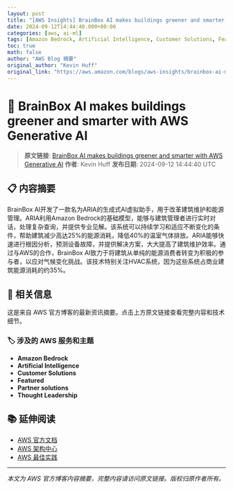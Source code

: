```yaml
---
layout: post
title: "[AWS Insights] BrainBox AI makes buildings greener and smarter with AWS Generative AI"
date: 2024-09-12T14:44:40.000+00:00
categories: [aws, ai-ml]
tags: [Amazon Bedrock, Artificial Intelligence, Customer Solutions, Featured, Partner solutions, Thought Leadership]
toc: true
math: false
author: "AWS Blog 摘要"
original_author: "Kevin Huff"
original_link: "https://aws.amazon.com/blogs/aws-insights/brainbox-ai-makes-buildings-greener-and-smarter-with-aws-generative-ai/"
---
```


# 🤖 BrainBox AI makes buildings greener and smarter with AWS Generative AI

> **原文链接**: [BrainBox AI makes buildings greener and smarter with AWS Generative AI](https://aws.amazon.com/blogs/aws-insights/brainbox-ai-makes-buildings-greener-and-smarter-with-aws-generative-ai/)
> **作者**: Kevin Huff
> **发布日期**: 2024-09-12 14:44:40 UTC

## 📋 内容摘要

BrainBox AI开发了一款名为ARIA的生成式AI虚拟助手，用于改革建筑维护和能源管理。ARIA利用Amazon Bedrock的基础模型，能够与建筑管理者进行实时对话，处理复杂查询，并提供专业见解。该系统可以持续学习和适应不断变化的条件，帮助建筑减少高达25%的能源消耗，降低40%的温室气体排放。ARIA能够快速进行根因分析，预测设备故障，并提供解决方案，大大提高了建筑维护效率。通过与AWS的合作，BrainBox AI致力于将建筑从单纯的能源消费者转变为积极的参与者，以应对气候变化挑战。该技术特别关注HVAC系统，因为这些系统占商业建筑能源消耗的约35%。

## 🔗 相关信息

这是来自 AWS 官方博客的最新资讯摘要。点击上方原文链接查看完整内容和技术细节。

### 🏷️ 涉及的 AWS 服务和主题

- **Amazon Bedrock**
- **Artificial Intelligence**
- **Customer Solutions**
- **Featured**
- **Partner solutions**
- **Thought Leadership**

## 📚 延伸阅读

- [AWS 官方文档](https://docs.aws.amazon.com/)
- [AWS 架构中心](https://aws.amazon.com/architecture/)
- [AWS 最佳实践](https://aws.amazon.com/architecture/well-architected/)

---

*本文为 AWS 官方博客内容摘要，完整内容请访问原文链接。版权归原作者所有。*